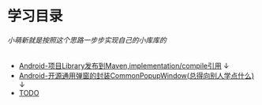 # 学习目录
###### 小萌新就是按照这个思路一步步实现自己的小库库的
* [Android-项目Library发布到Maven,implementation/compile引用](https://zhuanlan.zhihu.com/p/56586128)
↓
* [Android-开源通用弹窗的封装CommonPopupWindow(总得向别人学点什么)](https://zhuanlan.zhihu.com/p/57286254)
↓
* [TODO]()
